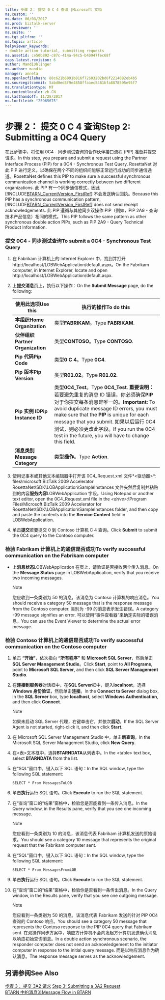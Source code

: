 ```yaml
---
title: 步骤 2： 提交 0 C 4 查询 |Microsoft 文档
ms.custom: ''
ms.date: 06/08/2017
ms.prod: biztalk-server
ms.reviewer: ''
ms.suite: ''
ms.tgt_pltfrm: ''
ms.topic: article
helpviewer_keywords:
- double action tutorial, submitting requests
ms.assetid: ce50b892-c87c-414a-94c5-b40947fec68f
caps.latest.revision: 6
author: MandiOhlinger
ms.author: mandia
manager: anneta
ms.openlocfilehash: 88c621b6891b816f72603202bd6f2214882eb4b5
ms.sourcegitcommit: 5abd0ed3f9e4858ffaaec5481bfa8878595e95f7
ms.translationtype: MT
ms.contentlocale: zh-CN
ms.lasthandoff: 11/28/2017
ms.locfileid: "25965675"
---
```

# <a name="step-2-submitting-a-0c4-query"></a><span data-ttu-id="f0ff2-102">步骤 2： 提交 0 C 4 查询</span><span class="sxs-lookup"><span data-stu-id="f0ff2-102">Step 2: Submitting a 0C4 Query</span></span>
<span data-ttu-id="f0ff2-103">在此步骤中，将使用 0C4 - 同步测试查询的合作伙伴接口流程 (PIP) 准备并提交请求。</span><span class="sxs-lookup"><span data-stu-id="f0ff2-103">In this step, you prepare and submit a request using the Partner Interface Process (PIP) for a 0C4 - Synchronous Test Query.</span></span> <span data-ttu-id="f0ff2-104">RosettaNet 对此 PIP 进行定义，以确保在两个不同的组织间能够正常运行成功的同步通信通道。</span><span class="sxs-lookup"><span data-stu-id="f0ff2-104">RosettaNet defines this PIP to make sure a successful synchronous communication channel is working correctly between two different organizations.</span></span> <span data-ttu-id="f0ff2-105">此 PIP 有一个同步通信模式，因此 [!INCLUDE[BTARN_CurrentVersion_FirstRef](../../includes/btarn-currentversion-firstref-md.md)] 不会发送确认回执。</span><span class="sxs-lookup"><span data-stu-id="f0ff2-105">Because this PIP has a synchronous communication pattern, [!INCLUDE[BTARN_CurrentVersion_FirstRef](../../includes/btarn-currentversion-firstref-md.md)] does not send receipt acknowledgements.</span></span> <span data-ttu-id="f0ff2-106">此 PIP 遵循与其他同步双操作 PIP（例如，PIP 2A9 - 查询技术产品信息）相同的模式。</span><span class="sxs-lookup"><span data-stu-id="f0ff2-106">This PIP follows the same pattern as other synchronous double action PIPs, such as PIP 2A9 - Query Technical Product Information.</span></span>  
  
### <a name="to-submit-a-0c4---synchronous-test-query"></a><span data-ttu-id="f0ff2-107">提交 0C4 - 同步测试查询</span><span class="sxs-lookup"><span data-stu-id="f0ff2-107">To submit a 0C4 - Synchronous Test Query</span></span>  
  
1.  <span data-ttu-id="f0ff2-108">在 Fabrikam 计算机上的 Internet Explorer 中，找到并打开 http://localhost/LOBWebApplication/default.aspx。</span><span class="sxs-lookup"><span data-stu-id="f0ff2-108">On the Fabrikam computer, in Internet Explorer, locate and open http://localhost/LOBWebApplication/default.aspx.</span></span>  
  
2.  <span data-ttu-id="f0ff2-109">上**提交消息**页上，执行以下操作：</span><span class="sxs-lookup"><span data-stu-id="f0ff2-109">On the **Submit Message** page, do the following:</span></span>  
  
    |<span data-ttu-id="f0ff2-110">使用此选项</span><span class="sxs-lookup"><span data-stu-id="f0ff2-110">Use this</span></span>|<span data-ttu-id="f0ff2-111">执行的操作</span><span class="sxs-lookup"><span data-stu-id="f0ff2-111">To do this</span></span>|  
    |--------------|----------------|  
    |<span data-ttu-id="f0ff2-112">**本组织**</span><span class="sxs-lookup"><span data-stu-id="f0ff2-112">**Home Organization**</span></span>|<span data-ttu-id="f0ff2-113">类型**FABRIKAM**。</span><span class="sxs-lookup"><span data-stu-id="f0ff2-113">Type **FABRIKAM**.</span></span>|  
    |<span data-ttu-id="f0ff2-114">**伙伴组织**</span><span class="sxs-lookup"><span data-stu-id="f0ff2-114">**Partner Organization**</span></span>|<span data-ttu-id="f0ff2-115">类型**CONTOSO**。</span><span class="sxs-lookup"><span data-stu-id="f0ff2-115">Type **CONTOSO**.</span></span>|  
    |<span data-ttu-id="f0ff2-116">**Pip 代码**</span><span class="sxs-lookup"><span data-stu-id="f0ff2-116">**Pip Code**</span></span>|<span data-ttu-id="f0ff2-117">类型**0 C 4**。</span><span class="sxs-lookup"><span data-stu-id="f0ff2-117">Type **0C4**.</span></span>|  
    |<span data-ttu-id="f0ff2-118">**Pip 版本**</span><span class="sxs-lookup"><span data-stu-id="f0ff2-118">**Pip Version**</span></span>|<span data-ttu-id="f0ff2-119">类型**R01.02**。</span><span class="sxs-lookup"><span data-stu-id="f0ff2-119">Type **R01.02**.</span></span>|  
    |<span data-ttu-id="f0ff2-120">**Pip 实例 ID**</span><span class="sxs-lookup"><span data-stu-id="f0ff2-120">**Pip Instance ID**</span></span>|<span data-ttu-id="f0ff2-121">类型**0C4_Test**。</span><span class="sxs-lookup"><span data-stu-id="f0ff2-121">Type **0C4_Test**.</span></span> <span data-ttu-id="f0ff2-122">**重要说明：** 若要避免重复的消息 ID 错误，你必须确保**PIP**对于你提交每条消息是唯一的。</span><span class="sxs-lookup"><span data-stu-id="f0ff2-122">**Important:**  To avoid duplicate message ID errors, you must make sure that the **PIP** is unique for each message that you submit.</span></span> <span data-ttu-id="f0ff2-123">如果以后运行 0C4 测试，则必须更改此字段。</span><span class="sxs-lookup"><span data-stu-id="f0ff2-123">If you run the 0C4 test in the future, you will have to change this field.</span></span>|  
    |<span data-ttu-id="f0ff2-124">**消息类别**</span><span class="sxs-lookup"><span data-stu-id="f0ff2-124">**Message Category**</span></span>|<span data-ttu-id="f0ff2-125">类型**操作**。</span><span class="sxs-lookup"><span data-stu-id="f0ff2-125">Type **Action**.</span></span>|  
  
3.  <span data-ttu-id="f0ff2-126">使用记事本或其他文本编辑器中打开该 0C4_Request.xml 文件*\<驱动器\>*: files\microsoft BizTalk 2009 Accelerator RosettaNet\SDK\LOBApplication\SampleInstances 文件夹然后复制并粘贴到的内容**服务内容**LOBWebApplication 字段。</span><span class="sxs-lookup"><span data-stu-id="f0ff2-126">Using Notepad or another text editor, open the 0C4_Request.xml file in the *\<drive\>*:\Program Files\Microsoft BizTalk 2009 Accelerator for RosettaNet\SDK\LOBApplication\SampleInstances folder, and then copy and paste the contents into the **Service Content** field in LOBWebApplication.</span></span>  
  
4.  <span data-ttu-id="f0ff2-127">单击**提交**若要提交 0 到 Contoso 计算机 C 4 查询。</span><span class="sxs-lookup"><span data-stu-id="f0ff2-127">Click **Submit** to submit the 0C4 query to the Contoso computer.</span></span>  
  
### <a name="to-verify-successful-communication-on-the-fabrikam-computer"></a><span data-ttu-id="f0ff2-128">检验 Fabrikam 计算机上的通信是否成功</span><span class="sxs-lookup"><span data-stu-id="f0ff2-128">To verify successful communication on the Fabrikam computer</span></span>  
  
-   <span data-ttu-id="f0ff2-129">上**消息状态**LOBWebApplication 在页上，请验证是否接收两个传入消息。</span><span class="sxs-lookup"><span data-stu-id="f0ff2-129">On the **Message Status** page in LOBWebApplication, verify that you receive two incoming messages.</span></span>  
  
    > [!NOTE]
    >  <span data-ttu-id="f0ff2-130">您应收到一条类别为 50 的消息，该消息为 Contoso 计算机的响应消息。</span><span class="sxs-lookup"><span data-stu-id="f0ff2-130">You should receive a category 50 message that is the response message from the Contoso computer.</span></span> <span data-ttu-id="f0ff2-131">类别为 -99 的消息表示发生错误。</span><span class="sxs-lookup"><span data-stu-id="f0ff2-131">A category -99 message signifies an error.</span></span> <span data-ttu-id="f0ff2-132">可以使用“事件查看器”来确定实际的错误消息。</span><span class="sxs-lookup"><span data-stu-id="f0ff2-132">You can use the Event Viewer to determine the actual error message.</span></span>  
  
### <a name="to-verify-successful-communication-on-the-contoso-computer"></a><span data-ttu-id="f0ff2-133">检验 Contoso 计算机上的通信是否成功</span><span class="sxs-lookup"><span data-stu-id="f0ff2-133">To verify successful communication on the Contoso computer</span></span>  
  
1.  <span data-ttu-id="f0ff2-134">单击 **“开始”**，依次指向 **“所有程序”** 和 **Microsoft SQL Server**，然后单击 **SQL Server Management Studio**。</span><span class="sxs-lookup"><span data-stu-id="f0ff2-134">Click **Start**, point to **All Programs**, point to **Microsoft SQL Server**, and then click **SQL Server Management Studio**.</span></span>  
  
2.  <span data-ttu-id="f0ff2-135">在**连接到服务器**对话框中，在**SQL Server**框中，键入**localhost**，选择**Windows 身份验证**，然后单击**连接**。</span><span class="sxs-lookup"><span data-stu-id="f0ff2-135">In the **Connect to Server** dialog box, in the **SQL Server** box, type **localhost**, select **Windows Authentication**, and then click **Connect**.</span></span>  
  
    > [!NOTE]
    >  <span data-ttu-id="f0ff2-136">如果未启动 SQL Server 代理，右键单击它，并依次**启动**。</span><span class="sxs-lookup"><span data-stu-id="f0ff2-136">If the SQL Server Agent is not started, right-click it, and then click **Start**.</span></span>  
  
3.  <span data-ttu-id="f0ff2-137">在 Microsoft SQL Server Management Studio 中，单击**新查询**。</span><span class="sxs-lookup"><span data-stu-id="f0ff2-137">In the Microsoft SQL Server Management Studio, click **New Query**.</span></span>  
  
4.  <span data-ttu-id="f0ff2-138">在\<表\>文本框中，选择**BTARNDATA**从列表中。</span><span class="sxs-lookup"><span data-stu-id="f0ff2-138">In the \<table\> text box, select **BTARNDATA** from the list.</span></span>  
  
5.  <span data-ttu-id="f0ff2-139">在“SQL”窗口中，键入以下 SQL 语句：</span><span class="sxs-lookup"><span data-stu-id="f0ff2-139">In the SQL window, type the following SQL statement:</span></span>  
  
    ```  
    SELECT * From MessagesToLOB  
    ```  
  
6.  <span data-ttu-id="f0ff2-140">单击**执行**运行 SQL 语句。</span><span class="sxs-lookup"><span data-stu-id="f0ff2-140">Click **Execute** to run the SQL statement.</span></span>  
  
7.  <span data-ttu-id="f0ff2-141">在“查询”窗口的“结果”窗格中，检验您是否能看到一条传入消息。</span><span class="sxs-lookup"><span data-stu-id="f0ff2-141">In the Query window, in the Results pane, verify that you see one incoming message.</span></span>  
  
    > [!NOTE]
    >  <span data-ttu-id="f0ff2-142">您应看到一条类别为 10 的消息，该消息代表 Fabrikam 计算机发送的原始请求。</span><span class="sxs-lookup"><span data-stu-id="f0ff2-142">You should see a category 10 message that represents the original request that the Fabrikam computer sent.</span></span>  
  
8.  <span data-ttu-id="f0ff2-143">在“SQL”窗口中，键入以下 SQL 语句：</span><span class="sxs-lookup"><span data-stu-id="f0ff2-143">In the SQL window, type the following SQL statement:</span></span>  
  
    ```  
    SELECT * From MessagesFromLOB  
    ```  
  
9. <span data-ttu-id="f0ff2-144">单击**执行**运行 SQL 语句。</span><span class="sxs-lookup"><span data-stu-id="f0ff2-144">Click **Execute** to run the SQL statement.</span></span>  
  
10. <span data-ttu-id="f0ff2-145">在“查询”窗口的“结果”窗格中，检验你是否看到一条传出消息。</span><span class="sxs-lookup"><span data-stu-id="f0ff2-145">In the Query window, in the Results pane, verify that you see one outgoing message.</span></span>  
  
    > [!NOTE]
    >  <span data-ttu-id="f0ff2-146">您应看到一条类别为 50 的消息，该消息代表 Fabrikam 发送的针对 PIP 0C4 查询的 Contoso 响应。</span><span class="sxs-lookup"><span data-stu-id="f0ff2-146">You should see a category 50 message that represents the Contoso response to the PIP 0C4 query that Fabrikam sent.</span></span> <span data-ttu-id="f0ff2-147">在双操作同步方案中，响应方计算机不会向发起方计算机发送确认消息以响应初始查询消息。</span><span class="sxs-lookup"><span data-stu-id="f0ff2-147">In a double action synchronous scenario, the responder computer does not send an acknowledgement to the initiator computer in response to the initial query message.</span></span> <span data-ttu-id="f0ff2-148">而是以响应消息作为确认消息。</span><span class="sxs-lookup"><span data-stu-id="f0ff2-148">The response message serves as the acknowledgement.</span></span>  
  
## <a name="see-also"></a><span data-ttu-id="f0ff2-149">另请参阅</span><span class="sxs-lookup"><span data-stu-id="f0ff2-149">See Also</span></span>  
 <span data-ttu-id="f0ff2-150">[步骤 3： 提交 3A2 请求](../../adapters-and-accelerators/accelerator-rosettanet/step-3-submitting-a-3a2-request.md) </span><span class="sxs-lookup"><span data-stu-id="f0ff2-150">[Step 3: Submitting a 3A2 Request](../../adapters-and-accelerators/accelerator-rosettanet/step-3-submitting-a-3a2-request.md) </span></span>  
 [<span data-ttu-id="f0ff2-151">BTARN 中的消息流</span><span class="sxs-lookup"><span data-stu-id="f0ff2-151">Message Flow in BTARN</span></span>](../../adapters-and-accelerators/accelerator-rosettanet/message-flow-in-btarn.md)